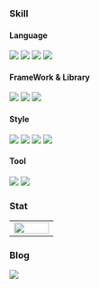 <h3>Skill</h3>

<h4>Language</h4>
<div><img src="https://img.shields.io/badge/Html5-E34F26?style=flat-square&logo=Html5&logoColor=white"/> <img src="https://img.shields.io/badge/JavaScript-F7DF1E?style=flat-square&logo=JavaScript&logoColor=white"/> <img src="https://img.shields.io/badge/TypeScript-3178C6?style=flat-square&logo=TypeScript&logoColor=white"/> <img src="https://img.shields.io/badge/ReScript-E6484F?style=flat-square&logo=ReScript&logoColor=white"/> </div>
<h4>FrameWork & Library</h4>
<div>
  <img src="https://img.shields.io/badge/React-61DAFB?style=flat-square&logo=React&logoColor=white"/> <img src="https://img.shields.io/badge/Vue.js-4FC08D?style=flat-square&logo=Vue.js&logoColor=white"/> <img src="https://img.shields.io/badge/Next.js-000000?style=flat-square&logo=Next.js&logoColor=white"/> 
</div>
<h4>Style</h4>
<div>
  <img src="https://img.shields.io/badge/CSS3-1572B6?style=flat-square&logo=CSS3&logoColor=white"/> <img src="https://img.shields.io/badge/Sass-CC6699?style=flat-square&logo=Sass&logoColor=white"/> <img src="https://img.shields.io/badge/TailwindCSS-06B6D4?style=flat-square&logo=TailwindCSS&logoColor=white"/> <img src="https://img.shields.io/badge/BootStrap-7952B3?style=flat-square&logo=BootStrap&logoColor=white"/> 
</div>
<h4>Tool</h4>
<div><img src="https://img.shields.io/badge/Vercel-000000?style=flat-square&logo=Vercel&logoColor=white"/>
<img src="https://img.shields.io/badge/Sentry-362D59?style=flat-square&logo=Sentry&logoColor=white"/></div>

<h3>Stat</h3>
<div>
  <table>
    <tr>
<!--       <td align="top" width="50%">
      <img src="https://github-readme-stats.vercel.app/api?username=BeomHui-Lee&show_icons=true&include_all_commits=true&count_private=true&hide_border=true" align="left" style="width: 100%" />
      </td> -->
      <td align="top" width="50%">
        <img src="https://github-readme-stats.vercel.app/api/top-langs/?username=BeomHui-Lee&layout=compact&hide_border=true)](https://github.com/anuraghazra/github-readme-stats" align="left" style="width: 100%" />
      </td>
    </tr>
  </table>
</div>

<h3>Blog</h3>
<a href="https://frontend-study.tistory.com/"><img src="https://img.shields.io/badge/tistory-000000?style=flat-square&logo=tistory&logoColor=white"/> </a>

